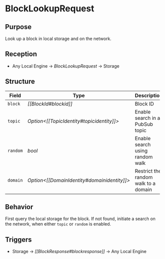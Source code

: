 # BlockLookupRequest


## Purpose


<!-- --8<-- [start:purpose] -->
Look up a block in local storage and on the network.
<!-- --8<-- [end:purpose] -->

## Reception


<!-- --8<-- [start:reception] -->
- Any Local Engine $\to$ *BlockLookupRequest* $\to$ Storage
<!-- --8<-- [end:reception] -->

## Structure


| Field    | Type                                          | Description                          |
|----------|-----------------------------------------------|--------------------------------------|
| `block`  | *[[BlockId#blockid]]*                         | Block ID                             |
| `topic`  | *Option\<[[TopicIdentity#topicidentity]]\>*   | Enable search in a PubSub topic      |
| `random` | *bool*                                        | Enable search using random walk      |
| `domain` | *Option\<[[DomainIdentity#domainidentity]]\>* | Restrict the random walk to a domain |

## Behavior


First query the local storage for the block.
If not found, initiate a search on the network, when either `topic` or `random` is enabled.

## Triggers


<!-- --8<-- [start:triggers] -->
- Storage $\to$ *[[BlockResponse#blockresponse]]* $\to$ Any Local Engine
<!-- --8<-- [end:triggers] -->

